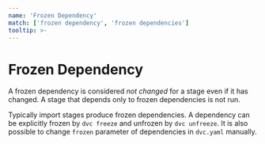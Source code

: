 ```yaml
---
name: 'Frozen Dependency'
match: ['frozen dependency', 'frozen dependencies']
tooltip: >-
---
```


# Frozen Dependency

A frozen <abbr>dependency</abbr> is considered _not changed_ for a
<abbr>stage</abbr> even if it has changed. A stage that depends only to frozen
dependencies is not run.

Typically <abbr>import stages</abbr> produce frozen dependencies. A dependency
can be explicitly frozen by `dvc freeze` and unfrozen by `dvc unfreeze`. It is
also possible to change `frozen` parameter of dependencies in `dvc.yaml`
manually.

